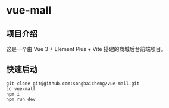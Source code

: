 # vue-mall

## 项目介绍
这是一个由 Vue 3 + Element Plus + Vite 搭建的商城后台前端项目。

## 快速启动
```
git clone git@github.com:songbaicheng/vue-mall.git
cd vue-mall
npm i
npm run dev
```